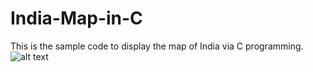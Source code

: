 # India-Map-in-C
This is the sample code to display the map of India via C programming.
![alt text]("C:\Users\bagariavinayak\Desktop\vinayak\india.jpg" "Description goes here")
